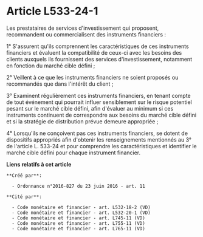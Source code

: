 # Article L533-24-1

Les prestataires de services d'investissement qui proposent, recommandent ou commercialisent des instruments financiers : 

1° S'assurent qu'ils comprennent les caractéristiques de ces instruments financiers et évaluent la compatibilité de ceux-ci
avec les besoins des clients auxquels ils fournissent des services d'investissement, notamment en fonction du marché cible
défini ; 

2° Veillent à ce que les instruments financiers ne soient proposés ou recommandés que dans l'intérêt du client ; 

3° Examinent régulièrement ces instruments financiers, en tenant compte de tout événement qui pourrait influer sensiblement
sur le risque potentiel pesant sur le marché cible défini, afin d'évaluer au minimum si ces instruments continuent de
correspondre aux besoins du marché cible défini et si la stratégie de distribution prévue demeure appropriée ; 

4° Lorsqu'ils ne conçoivent pas ces instruments financiers, se dotent de dispositifs appropriés afin d'obtenir les
renseignements mentionnés au 3° de l'article L. 533-24 et pour comprendre les caractéristiques et identifier le marché cible
défini pour chaque instrument financier.

**Liens relatifs à cet article**

	**Créé par**:

	  - Ordonnance n°2016-827 du 23 juin 2016 - art. 11

	**Cité par**:

	  - Code monétaire et financier - art. L532-18-2 (VD)
	  - Code monétaire et financier - art. L532-20-1 (VD)
	  - Code monétaire et financier - art. L745-11 (VD)
	  - Code monétaire et financier - art. L755-11 (VD)
	  - Code monétaire et financier - art. L765-11 (VD)
